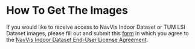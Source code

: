 # How To Get The Images
If you would like to receive access to NavVis Indoor Dataset or TUM LSI Dataset images, please fill out and submit this [form](https://navvis.typeform.com/to/fw2hl2) in which you agree to the [NavVis Indoor Dataset End-User License Agreement](http://www.navvis.com/uploads/docs/EULA_Dataset_EN.pdf).
